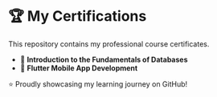 # 🏆 My Certifications

This repository contains my professional course certificates.

- 📘 **Introduction to the Fundamentals of Databases**
- 📱 **Flutter Mobile App Development**

⭐ Proudly showcasing my learning journey on GitHub!

